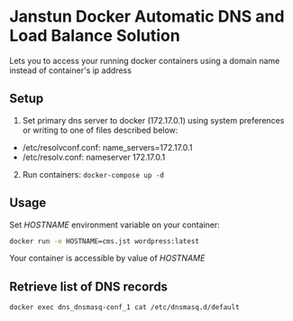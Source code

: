 # Janstun Docker Automatic DNS and Load Balance Solution
Lets you to access your running docker containers using a domain name instead of container's ip address

## Setup
1. Set primary dns server to docker (172.17.0.1) using system preferences or writing to one of files described below:
  * /etc/resolvconf.conf: name_servers=172.17.0.1
  * /etc/resolv.conf: nameserver 172.17.0.1
2. Run containers: ```docker-compose up -d```

## Usage
Set *HOSTNAME* environment variable on your container:
```bash
docker run -e HOSTNAME=cms.jst wordpress:latest
```
Your container is accessible by value of *HOSTNAME*

## Retrieve list of DNS records
```bash
docker exec dns_dnsmasq-conf_1 cat /etc/dnsmasq.d/default
```
